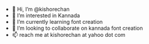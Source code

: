 - 👋 Hi, I’m @kishorechan
- 👀 I’m interested in Kannada
- 🌱 I’m currently learning font creation
- 💞️ I’m looking to collaborate on kannada font creation
- 📫 reach me at kishorechan at yahoo dot com

<!---
kishorechan/kishorechan is a ✨ special ✨ repository because its `README.md` (this file) appears on your GitHub profile.
You can click the Preview link to take a look at your changes.
--->
